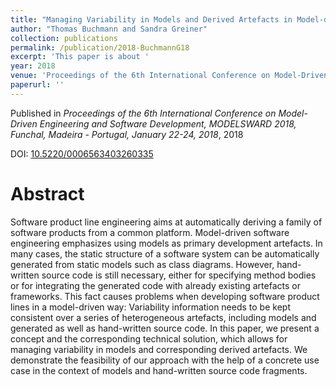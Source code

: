 ```yaml
---
title: "Managing Variability in Models and Derived Artefacts in Model-driven Software Product Lines"
author: "Thomas Buchmann and Sandra Greiner"
collection: publications
permalink: /publication/2018-BuchmannG18
excerpt: 'This paper is about '
year: 2018
venue: 'Proceedings of the 6th International Conference on Model-Driven Engineering and Software Development, MODELSWARD 2018, Funchal, Madeira - Portugal, January 22-24, 2018'
paperurl: ''
---
```


Published in *Proceedings of the 6th International Conference on Model-Driven Engineering and Software Development, MODELSWARD 2018, Funchal, Madeira - Portugal, January 22-24, 2018*, 2018

DOI: [10.5220/0006563403260335](https://doi.org/10.5220/0006563403260335)

Abstract
=====

Software product line engineering aims at automatically deriving a family of software products from a common platform. Model-driven software engineering emphasizes using models as primary development artefacts. In many cases, the static structure of a software system can be automatically generated from static models such as class diagrams. However, hand-written source code is still necessary, either for specifying method bodies or for integrating the generated code with already existing artefacts or frameworks. This fact causes problems when developing software product lines in a model-driven way: Variability information needs to be kept consistent over a series of heterogeneous artefacts, including models and generated as well as hand-written source code. In this paper, we present a concept and the corresponding technical solution, which allows for managing variability in models and corresponding derived artefacts. We demonstrate the feasibility of our approach with the help of a concrete use case in the context of models and hand-written source code fragments. 